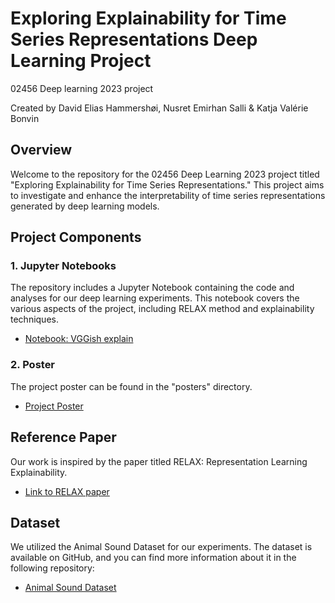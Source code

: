 
# Exploring Explainability for Time Series Representations Deep Learning Project
02456 Deep learning 2023 project

Created by David Elias Hammershøi, Nusret Emirhan Salli & Katja Valérie Bonvin 

## Overview

Welcome to the repository for the 02456 Deep Learning 2023 project titled "Exploring Explainability for Time Series Representations." This project aims to investigate and enhance the interpretability of time series representations generated by deep learning models.

## Project Components

### 1. Jupyter Notebooks

The repository includes a Jupyter Notebook containing the code and analyses for our deep learning experiments. This notebook covers the various aspects of the project, including RELAX method and explainability techniques.

- [Notebook: VGGish explain](notebook/VGGish_relax.ipynb)

### 2. Poster

The project poster can be found in the "posters" directory.

- [Project Poster](posters/explainability_poster.pdf)

## Reference Paper

Our work is inspired by the paper titled RELAX: Representation Learning Explainability.

- [Link to RELAX paper](https://link.springer.com/article/10.1007/s11263-023-01773-2#citeas)

## Dataset

We utilized the Animal Sound Dataset for our experiments. The dataset is available on GitHub, and you can find more information about it in the following repository:

- [Animal Sound Dataset](https://github.com/YashNita/Animal-Sound-Dataset)
